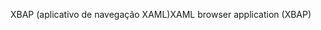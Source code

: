 <span data-ttu-id="6cfb7-101">XBAP (aplicativo de navegação XAML)</span><span class="sxs-lookup"><span data-stu-id="6cfb7-101">XAML browser application (XBAP)</span></span>